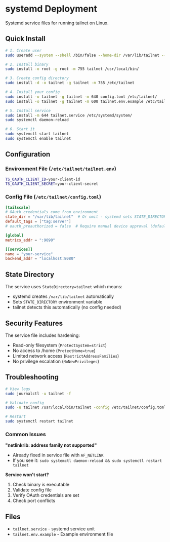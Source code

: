 # systemd Deployment

Systemd service files for running tailnet on Linux.

## Quick Install

```bash
# 1. Create user
sudo useradd --system --shell /bin/false --home-dir /var/lib/tailnet --create-home tailnet

# 2. Install binary
sudo install -o root -g root -m 755 tailnet /usr/local/bin/

# 3. Create config directory
sudo install -d -o tailnet -g tailnet -m 755 /etc/tailnet

# 4. Install your config
sudo install -o tailnet -g tailnet -m 640 config.toml /etc/tailnet/
sudo install -o tailnet -g tailnet -m 600 tailnet.env.example /etc/tailnet/tailnet.env

# 5. Install service
sudo install -m 644 tailnet.service /etc/systemd/system/
sudo systemctl daemon-reload

# 6. Start it
sudo systemctl start tailnet
sudo systemctl enable tailnet
```

## Configuration

### Environment File (`/etc/tailnet/tailnet.env`)

```bash
TS_OAUTH_CLIENT_ID=your-client-id
TS_OAUTH_CLIENT_SECRET=your-client-secret
```

### Config File (`/etc/tailnet/config.toml`)

```toml
[tailscale]
# OAuth credentials come from environment
state_dir = "/var/lib/tailnet"  # Or omit - systemd sets STATE_DIRECTORY
default_tags = ["tag:server"]
# oauth_preauthorized = false  # Require manual device approval (default: true)

[global]
metrics_addr = ":9090"

[[services]]
name = "your-service"
backend_addr = "localhost:8080"
```

## State Directory

The service uses `StateDirectory=tailnet` which means:
- systemd creates `/var/lib/tailnet` automatically
- Sets `STATE_DIRECTORY` environment variable
- tailnet detects this automatically (no config needed)

## Security Features

The service file includes hardening:
- Read-only filesystem (`ProtectSystem=strict`)
- No access to /home (`ProtectHome=true`)
- Limited network access (`RestrictAddressFamilies`)
- No privilege escalation (`NoNewPrivileges`)

## Troubleshooting

```bash
# View logs
sudo journalctl -u tailnet -f

# Validate config
sudo -u tailnet /usr/local/bin/tailnet -config /etc/tailnet/config.toml -validate

# Restart
sudo systemctl restart tailnet
```

### Common Issues

**"netlinkrib: address family not supported"**
- Already fixed in service file with `AF_NETLINK`
- If you see it: `sudo systemctl daemon-reload && sudo systemctl restart tailnet`

**Service won't start?**
1. Check binary is executable
2. Validate config file
3. Verify OAuth credentials are set
4. Check port conflicts

## Files

- `tailnet.service` - systemd service unit
- `tailnet.env.example` - Example environment file